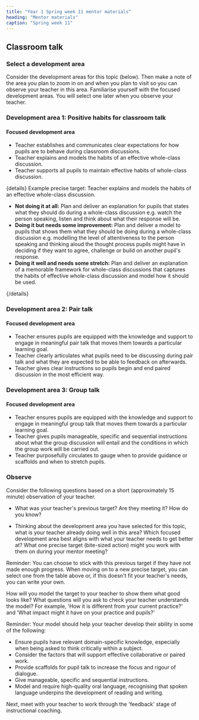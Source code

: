 ```yaml
---
title: "Year 1 Spring week 11 mentor materials"
heading: "Mentor materials"
caption: "Spring week 11"
---
```


## Classroom talk

### Select a development area

Consider the development areas for this topic (below). Then make a note of the area you plan to zoom in on and when you plan to visit so you can observe your teacher in this area. Familiarise yourself with the focused development areas. You will select one later when you observe your teacher.

### Development area 1: Positive habits for classroom talk

#### Focused development area

- Teacher establishes and communicates clear expectations for how pupils are to behave during classroom discussions.
- Teacher explains and models the habits of an effective whole-class discussion.
- Teacher supports all pupils to maintain effective habits of whole-class discussion.

{details}
Example precise target: Teacher explains and models the habits of an effective whole-class discussion.

- **Not doing it at all:** Plan and deliver an explanation for pupils that states what they should do during a whole-class discussion e.g. watch the person speaking, listen and think about what their response will be.
- **Doing it but needs some improvement:** Plan and deliver a model to pupils that shows them what they should be doing during a whole-class discussion e.g. modelling the level of attentiveness to the person speaking and thinking aloud the thought process pupils might have in deciding if they want to agree, challenge or build on another pupil's response.
- **Doing it well and needs some stretch:** Plan and deliver an explanation of a memorable framework for whole-class discussions that captures the habits of effective whole-class discussion and model how it should be used.

{/details}

### Development area 2: Pair talk

#### Focused development area

- Teacher ensures pupils are equipped with the knowledge and support to engage in meaningful pair talk that moves them towards a particular learning goal.
- Teacher clearly articulates what pupils need to be discussing during pair talk and what they are expected to be able to feedback on afterwards.
- Teacher gives clear instructions so pupils begin and end paired discussion in the most efficient way.

### Development area 3: Group talk

#### Focused development area

- Teacher ensures pupils are equipped with the knowledge and support to engage in meaningful group talk that moves them towards a particular learning goal.
- Teacher gives pupils manageable, specific and sequential instructions about what the group discussion will entail and the conditions in which the group work will be carried out.
- Teacher purposefully circulates to gauge when to provide guidance or scaffolds and when to stretch pupils.

### Observe

Consider the following questions based on a short (approximately 15 minute) observation of your teacher.

- What was your teacher's previous target? Are they meeting it? How do you know?

- Thinking about the development area you have selected for this topic, what is your teacher already doing well in this area? Which focused development area best aligns with what your teacher needs to get better at? What one precise target (bite-sized action) might you work with them on during your mentor meeting?

Reminder: You can choose to stick with this previous target if they have not made enough progress. When moving on to a new precise target, you can select one from the table above or, if this doesn't fit your teacher's needs, you can write your own.

How will you model the target to your teacher to show them what good looks like? What questions will you ask to check your teacher understands the model? For example, 'How it is different from your current practice?' and 'What impact might it have on your practice and pupils?'

Reminder: Your model should help your teacher develop their ability in some of the following:

- Ensure pupils have relevant domain-specific knowledge, especially when being asked to think critically within a subject.
- Consider the factors that will support effective collaborative or paired work.
- Provide scaffolds for pupil talk to increase the focus and rigour of dialogue.
- Give manageable, specific and sequential instructions.
- Model and require high-quality oral language, recognising that spoken language underpins the development of reading and writing.

Next, meet with your teacher to work through the 'feedback' stage of instructional coaching.
